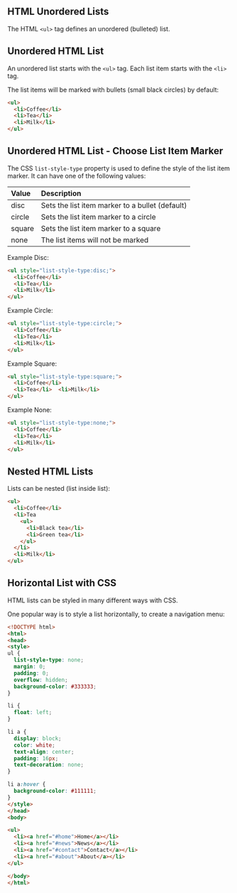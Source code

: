 ## HTML Unordered Lists

The HTML `<ul>` tag defines an unordered (bulleted) list.



## Unordered HTML List

An unordered list starts with the `<ul>` tag. Each list item starts with the `<li>` tag.

The list items will be marked with bullets (small black circles) by default:

```html
<ul>
  <li>Coffee</li>
  <li>Tea</li>
  <li>Milk</li>
</ul>
```



## Unordered HTML List - Choose List Item Marker

The CSS `list-style-type` property is used to define the style of the list item marker. It can have one of the following values:

| Value  | Description                                     |
| :----- | :---------------------------------------------- |
| disc   | Sets the list item marker to a bullet (default) |
| circle | Sets the list item marker to a circle           |
| square | Sets the list item marker to a square           |
| none   | The list items will not be marked               |

Example Disc:

```html
<ul style="list-style-type:disc;">
  <li>Coffee</li>
  <li>Tea</li>
  <li>Milk</li>
</ul>
```

Example Circle:

```html
<ul style="list-style-type:circle;">
  <li>Coffee</li>
  <li>Tea</li>
  <li>Milk</li>
</ul>
```

Example Square:

```html
<ul style="list-style-type:square;">
  <li>Coffee</li>
  <li>Tea</li>  <li>Milk</li>
</ul>
```

Example None:

```html
<ul style="list-style-type:none;">
  <li>Coffee</li>
  <li>Tea</li>
  <li>Milk</li>
</ul>
```

## Nested HTML Lists

Lists can be nested (list inside list):

```html
<ul>
  <li>Coffee</li>
  <li>Tea
    <ul>
      <li>Black tea</li>
      <li>Green tea</li>
    </ul>
  </li>
  <li>Milk</li>
</ul>
```

## Horizontal List with CSS

HTML lists can be styled in many different ways with CSS.

One popular way is to style a list horizontally, to create a navigation menu:

```html
<!DOCTYPE html>
<html>
<head>
<style>
ul {
  list-style-type: none;
  margin: 0;
  padding: 0;
  overflow: hidden;
  background-color: #333333;
}

li {
  float: left;
}

li a {
  display: block;
  color: white;
  text-align: center;
  padding: 16px;
  text-decoration: none;
}

li a:hover {
  background-color: #111111;
}
</style>
</head>
<body>

<ul>
  <li><a href="#home">Home</a></li>
  <li><a href="#news">News</a></li>
  <li><a href="#contact">Contact</a></li>
  <li><a href="#about">About</a></li>
</ul>

</body>
</html>
```

